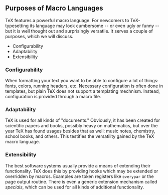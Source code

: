 
Purposes of Macro Languages
----------------------

TeX features a powerful macro language. For newcomers to TeX-typesetting its
language may look cumbersome -- or even ugly or funny -- but it is well thought
out and surprisingly versatile. It serves a couple of purposes, which we will
discuss.

  - Configurability
  - Adaptability
  - Extensibility

### Configurability

When formatting your text you want to be able to configure a lot of things:
fonts, colors, running headers, etc. Necessary configuration is often done
in templates, but plain TeX does not support a templating mechnism. Instead,
configuration is provided through a macro file.

### Adaptability

TeX is used for all kinds of "documents." Obviously, it has been created for
scientific papers and books, possibly heavy on mathematics, but over the year
TeX has found usages besides that as well: music notes, chemistry, school books,
and others. This testifies the versatility gained by the TeX macro language.

### Extensibility

The best software systems usually provide a means of extending their
functionality. TeX does this by providing hooks which may be extended or
overridden by macros. Examples are token registers like `everypar` or
the page output routine. There is even a generic extension mechanism called
*specials*, which can be used for all kinds of additional functionality.
